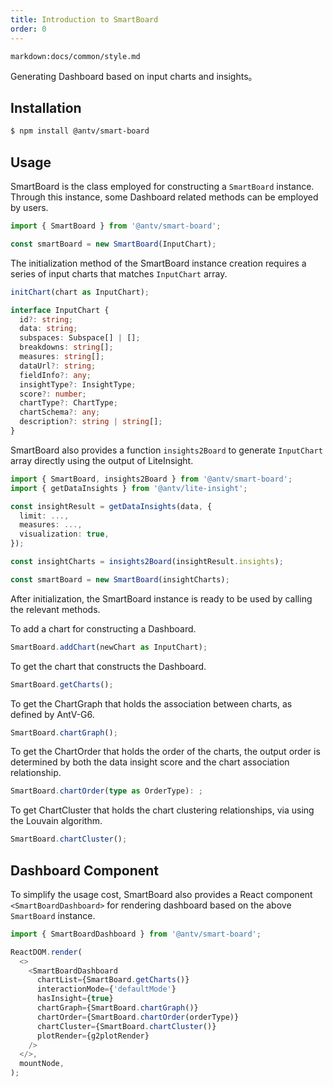 ```yaml
---
title: Introduction to SmartBoard
order: 0
---
```


`markdown:docs/common/style.md`

<div class="doc-md">

Generating Dashboard based on input charts and insights。

## Installation

```bash
$ npm install @antv/smart-board
```

## Usage

SmartBoard is the class employed for constructing a `SmartBoard` instance. Through this instance, some Dashboard related methods can be employed by users.

```ts
import { SmartBoard } from '@antv/smart-board';

const smartBoard = new SmartBoard(InputChart);
```

The initialization method of the SmartBoard instance creation requires a series of input charts that matches `InputChart` array.

```ts
initChart(chart as InputChart);

interface InputChart {
  id?: string;
  data: string;
  subspaces: Subspace[] | [];
  breakdowns: string[];
  measures: string[];
  dataUrl?: string;
  fieldInfo?: any;
  insightType?: InsightType;
  score?: number;
  chartType?: ChartType;
  chartSchema?: any;
  description?: string | string[];
}
```

SmartBoard also provides a function `insights2Board` to generate `InputChart` array directly using the output of LiteInsight.

```ts
import { SmartBoard, insights2Board } from '@antv/smart-board';
import { getDataInsights } from '@antv/lite-insight';

const insightResult = getDataInsights(data, {
  limit: ...,
  measures: ...,
  visualization: true,
});

const insightCharts = insights2Board(insightResult.insights);

const smartBoard = new SmartBoard(insightCharts);
```

After initialization, the SmartBoard instance is ready to be used by calling the relevant methods.

To add a chart for constructing a Dashboard.
```ts
SmartBoard.addChart(newChart as InputChart);
```

To get the chart that constructs the Dashboard.
```ts
SmartBoard.getCharts();
```

To get the ChartGraph that holds the association between charts, as defined by AntV-G6.
```ts
SmartBoard.chartGraph();
```

To get the ChartOrder that holds the order of the charts, the output order is determined by both the data insight score and the chart association relationship.
```ts
SmartBoard.chartOrder(type as OrderType): ;
```

To get ChartCluster that holds the chart clustering relationships, via using the Louvain algorithm.
```ts
SmartBoard.chartCluster();
```

## Dashboard Component

To simplify the usage cost, SmartBoard also provides a React component `<SmartBoardDashboard>` for rendering dashboard based on the above `SmartBoard` instance.

```ts
import { SmartBoardDashboard } from '@antv/smart-board';

ReactDOM.render(
  <>
    <SmartBoardDashboard
      chartList={SmartBoard.getCharts()}
      interactionMode={'defaultMode'}
      hasInsight={true}
      chartGraph={SmartBoard.chartGraph()}
      chartOrder={SmartBoard.chartOrder(orderType)}
      chartCluster={SmartBoard.chartCluster()}
      plotRender={g2plotRender}
    />
  </>,
  mountNode,
);
```

</div>
